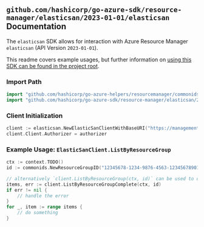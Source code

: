 
## `github.com/hashicorp/go-azure-sdk/resource-manager/elasticsan/2023-01-01/elasticsan` Documentation

The `elasticsan` SDK allows for interaction with Azure Resource Manager `elasticsan` (API Version `2023-01-01`).

This readme covers example usages, but further information on [using this SDK can be found in the project root](https://github.com/hashicorp/go-azure-sdk/tree/main/docs).

### Import Path

```go
import "github.com/hashicorp/go-azure-helpers/resourcemanager/commonids"
import "github.com/hashicorp/go-azure-sdk/resource-manager/elasticsan/2023-01-01/elasticsan"
```


### Client Initialization

```go
client := elasticsan.NewElasticSanClientWithBaseURI("https://management.azure.com")
client.Client.Authorizer = authorizer
```


### Example Usage: `ElasticSanClient.ListByResourceGroup`

```go
ctx := context.TODO()
id := commonids.NewResourceGroupID("12345678-1234-9876-4563-123456789012", "example-resource-group")

// alternatively `client.ListByResourceGroup(ctx, id)` can be used to do batched pagination
items, err := client.ListByResourceGroupComplete(ctx, id)
if err != nil {
	// handle the error
}
for _, item := range items {
	// do something
}
```
